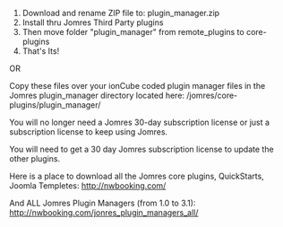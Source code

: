 
1. Download and rename ZIP file to: plugin_manager.zip
2. Install thru Jomres Third Party plugins
3. Then move folder "plugin_manager" from remote_plugins to core-plugins
4. That's Its!

OR

Copy these files over your ionCube coded plugin manager files in the Jomres plugin_manager directory located here:
/jomres/core-plugins/plugin_manager/

You will no longer need a Jomres 30-day subscription license or just a subscription license to keep using Jomres.

You will need to get a 30 day Jomres subscription license to update the other plugins.

Here is a place to download all the Jomres core plugins, QuickStarts, Joomla Templetes:
http://nwbooking.com/

And ALL Jomres Plugin Managers (from 1.0 to 3.1):
http://nwbooking.com/jonres_plugin_managers_all/
